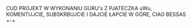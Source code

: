 CUD PROJEKT W WYKONANIU GURU's Z PJATECZKA uWu, KOMENTUJCIE, SUBSKRBUJCIE I DAJCIE ŁAPCIE W GÓRE, CIAO BESSAS +*-*+

